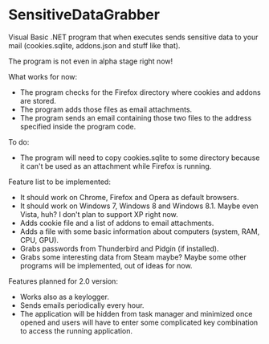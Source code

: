 SensitiveDataGrabber
====================

Visual Basic .NET program that when executes sends sensitive data to your mail (cookies.sqlite, addons.json and stuff like that).

The program is not even in alpha stage right now!

What works for now:
* The program checks for the Firefox directory where cookies and addons are stored.
* The program adds those files as email attachments.
* The program sends an email containing those two files to the address specified inside the program code.

To do:
* The program will need to copy cookies.sqlite to some directory because it can't be used as an attachment while Firefox is running.

Feature list to be implemented:
* It should work on Chrome, Firefox and Opera as default browsers.
* It should work on Windows 7, Windows 8 and Windows 8.1. Maybe even Vista, huh? I don't plan to support XP right now.
* Adds cookie file and a list of addons to email attachments.
* Adds a file with some basic information about computers (system, RAM, CPU, GPU).
* Grabs passwords from Thunderbird and Pidgin (if installed).
* Grabs some interesting data from Steam maybe? Maybe some other programs will be implemented, out of ideas for now.

Features planned for 2.0 version:
* Works also as a keylogger.
* Sends emails periodically every hour.
* The application will be hidden from task manager and minimized once opened and users will have to enter some complicated key combination to access the running application.
